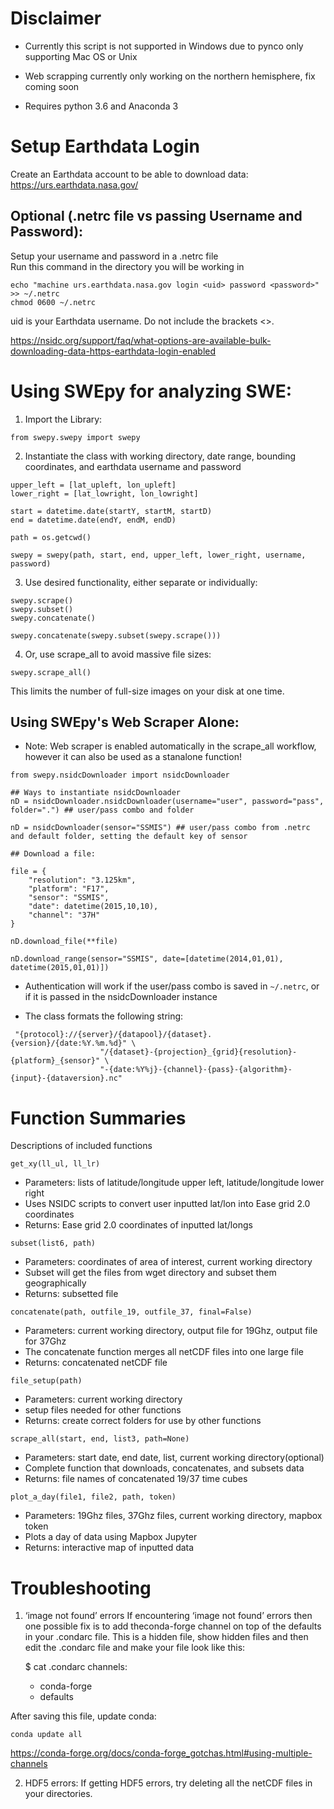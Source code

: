 # Disclaimer

* Currently this script is not supported in Windows due to pynco only supporting Mac OS or Unix   

* Web scrapping currently only working on the northern hemisphere, fix coming soon

* Requires python 3.6 and Anaconda 3

# Setup Earthdata Login
Create an Earthdata account to be able to download data: https://urs.earthdata.nasa.gov/  

## Optional (.netrc file vs passing Username and Password):
Setup your username and password in a .netrc file  
Run this command in the directory you will be working in

	echo "machine urs.earthdata.nasa.gov login <uid> password <password>" >> ~/.netrc
	chmod 0600 ~/.netrc
uid is your Earthdata username. Do not include the brackets <>.

https://nsidc.org/support/faq/what-options-are-available-bulk-downloading-data-https-earthdata-login-enabled


# Using SWEpy for analyzing SWE:

1. Import the Library:
```{python}
from swepy.swepy import swepy
```

2. Instantiate the class with working directory, date range, bounding coordinates, and earthdata username and password

```{python}
upper_left = [lat_upleft, lon_upleft]
lower_right = [lat_lowright, lon_lowright]

start = datetime.date(startY, startM, startD)
end = datetime.date(endY, endM, endD)

path = os.getcwd()

swepy = swepy(path, start, end, upper_left, lower_right, username, password)
```
3. Use desired functionality, either separate or individually:

```{python}
swepy.scrape()
swepy.subset()
swepy.concatenate()

swepy.concatenate(swepy.subset(swepy.scrape()))
```

4. Or, use scrape_all to avoid massive file sizes:
```{python}
swepy.scrape_all()
```
This limits the number of full-size images on your disk at one time.

## Using SWEpy's Web Scraper Alone:

* Note: Web scraper is enabled automatically in the scrape_all workflow, however it can also be used as a stanalone function!

```{python}
from swepy.nsidcDownloader import nsidcDownloader

## Ways to instantiate nsidcDownloader
nD = nsidcDownloader.nsidcDownloader(username="user", password="pass", folder=".") ## user/pass combo and folder

nD = nsidcDownloader(sensor="SSMIS") ## user/pass combo from .netrc and default folder, setting the default key of sensor

## Download a file:

file = {
    "resolution": "3.125km",
    "platform": "F17",
    "sensor": "SSMIS",
    "date": datetime(2015,10,10),
    "channel": "37H"
}

nD.download_file(**file)

nD.download_range(sensor="SSMIS", date=[datetime(2014,01,01), datetime(2015,01,01)])
```

* Authentication will work if the user/pass combo is saved in `~/.netrc`, or if it is passed in the nsidcDownloader instance

* The class formats the following string:

```
 "{protocol}://{server}/{datapool}/{dataset}.{version}/{date:%Y.%m.%d}" \
                    "/{dataset}-{projection}_{grid}{resolution}-{platform}_{sensor}" \
                    "-{date:%Y%j}-{channel}-{pass}-{algorithm}-{input}-{dataversion}.nc"
```

# Function Summaries
Descriptions of included functions
```{python}
get_xy(ll_ul, ll_lr)
```
* Parameters: lists of latitude/longitude upper left, latitude/longitude lower right  
* Uses NSIDC scripts to convert user inputted lat/lon into Ease grid 2.0 coordinates  
* Returns: Ease grid 2.0 coordinates of inputted lat/longs
```{python}
subset(list6, path)
```
* Parameters: coordinates of area of interest, current working directory  
* Subset will get the files from wget directory and subset them geographically  
* Returns: subsetted file
```{python}
concatenate(path, outfile_19, outfile_37, final=False)
```
* Parameters: current working directory, output file for 19Ghz, output file for 37Ghz
* The concatenate function merges all netCDF files into one large file  
* Returns: concatenated netCDF file
```{python}
file_setup(path)
```
* Parameters: current working directory  
* setup files needed for other functions  
* Returns: create correct folders for use by other functions
```{python}
scrape_all(start, end, list3, path=None)
```
* Parameters: start date, end date, list, current working directory(optional)  
* Complete function that downloads, concatenates, and subsets data  
* Returns: file names of concatenated 19/37 time cubes
```{python}
plot_a_day(file1, file2, path, token)
```
* Parameters: 19Ghz files, 37Ghz files, current working directory, mapbox token  
* Plots a day of data using Mapbox Jupyter  
* Returns: interactive map of inputted data


# Troubleshooting

1. ‘image not found’ errors
If encountering ‘image not found’ errors then one possible fix is to add theconda-forge channel on top of the defaults in your .condarc file. This is a hidden file, show hidden files and then edit the .condarc file and make your file look like this:

    $ cat .condarc
    channels:
    - conda-forge
    - defaults

After saving this file, update conda:

    conda update all

https://conda-forge.org/docs/conda-forge_gotchas.html#using-multiple-channels

2. HDF5 errors:
If getting HDF5 errors, try deleting all the netCDF files in your directories.
